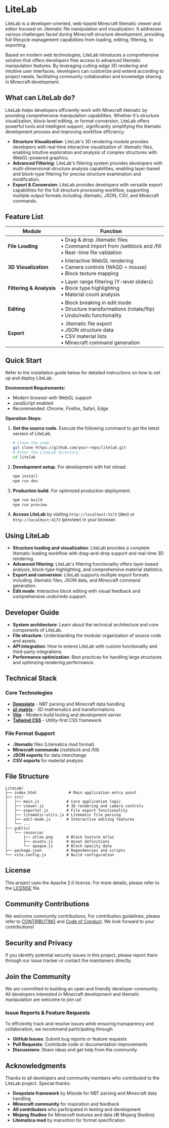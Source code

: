 # LiteLab

LiteLab is a developer-oriented, web-based Minecraft litematic viewer and editor focused on .litematic file manipulation and visualization. It addresses various challenges faced during Minecraft structure development, providing full lifecycle management capabilities from loading, editing, filtering, to exporting.

Based on modern web technologies, LiteLab introduces a comprehensive solution that offers developers free access to advanced litematic manipulation features. By leveraging cutting-edge 3D rendering and intuitive user interfaces, developers can customize and extend according to project needs, facilitating community collaboration and knowledge sharing in Minecraft development.

## What can LiteLab do?

LiteLab helps developers efficiently work with Minecraft litematic by providing comprehensive manipulation capabilities. Whether it's structure visualization, block-level editing, or format conversion, LiteLab offers powerful tools and intelligent support, significantly simplifying the litematic development process and improving workflow efficiency.

- **Structure Visualization**: LiteLab's 3D rendering module provides developers with real-time interactive visualization of .litematic files, enabling intuitive exploration and analysis of complex structures with WebGL-powered graphics.
- **Advanced Filtering**: LiteLab's filtering system provides developers with multi-dimensional structure analysis capabilities, enabling layer-based and block-type filtering for precise structure examination and modification.
- **Export & Conversion**: LiteLab provides developers with versatile export capabilities for the full structure processing workflow, supporting multiple output formats including .litematic, JSON, CSV, and Minecraft commands.

## Feature List

| Module | Function |
|--------|----------|
| **File Loading** | • Drag & drop .litematic files<br>• Command import from /setblock and /fill<br>• Real-time file validation |
| **3D Visualization** | • Interactive WebGL rendering<br>• Camera controls (WASD + mouse)<br>• Block texture mapping |
| **Filtering & Analysis** | • Layer range filtering (Y-level sliders)<br>• Block type highlighting<br>• Material count analysis |
| **Editing** | • Block breaking in edit mode<br>• Structure transformations (rotate/flip)<br>• Undo/redo functionality |
| **Export** | • .litematic file export<br>• JSON structure data<br>• CSV material lists<br>• Minecraft command generation |

## Quick Start

Refer to the installation guide below for detailed instructions on how to set up and deploy LiteLab.

**Environment Requirements:**
- Modern browser with WebGL support
- JavaScript enabled
- Recommended: Chrome, Firefox, Safari, Edge

**Operation Steps:**

1. **Get the source code.** Execute the following command to get the latest version of LiteLab.
   ```bash
   # Clone the code
   git clone https://github.com/your-repo/litelab.git
   # Enter the LiteLab directory
   cd litelab
   ```

2. **Development setup.** For development with hot reload:
   ```bash
   npm install
   npm run dev
   ```

3. **Production build.** For optimized production deployment:
   ```bash
   npm run build
   npm run preview
   ```

4. **Access LiteLab** by visiting `http://localhost:5173` (dev) or `http://localhost:4173` (preview) in your browser.

## Using LiteLab

- **Structure loading and visualization**: LiteLab provides a complete litematic loading workflow with drag-and-drop support and real-time 3D rendering.
- **Advanced filtering**: LiteLab's filtering functionality offers layer-based analysis, block-type highlighting, and comprehensive material statistics.
- **Export and conversion**: LiteLab supports multiple export formats including .litematic files, JSON data, and Minecraft command generation.
- **Edit mode**: Interactive block editing with visual feedback and comprehensive undo/redo support.

## Developer Guide

- **System architecture**: Learn about the technical architecture and core components of LiteLab.
- **File structure**: Understanding the modular organization of source code and assets.
- **API integration**: How to extend LiteLab with custom functionality and third-party integrations.
- **Performance optimization**: Best practices for handling large structures and optimizing rendering performance.

## Technical Stack

### Core Technologies
- **[Deepslate](https://github.com/misode/deepslate)** - NBT parsing and Minecraft data handling
- **[gl-matrix](https://glmatrix.net/)** - 3D mathematics and transformations
- **[Vite](https://vitejs.dev/)** - Modern build tooling and development server
- **[Tailwind CSS](https://tailwindcss.com/)** - Utility-first CSS framework

### File Format Support
- **.litematic** files (Litematica mod format)
- **Minecraft commands** (/setblock and /fill)
- **JSON exports** for data interchange
- **CSV exports** for material analysis

## File Structure

```
LiteLab/
├── index.html              # Main application entry point
├── src/
│   ├── main.js            # Core application logic
│   ├── viewer.js          # 3D rendering and camera controls
│   ├── exporter.js        # File export functionality
│   ├── litematic-utils.js # Litematic file parsing
│   ├── edit-mode.js       # Interactive editing features
│   └── ...
├── public/
│   └── resource/
│       ├── atlas.png      # Block texture atlas
│       ├── assets.js      # Asset definitions
│       └── opaque.js      # Block opacity data
├── package.json           # Dependencies and scripts
└── vite.config.js         # Build configuration
```

## License

This project uses the Apache 2.0 license. For more details, please refer to the [LICENSE](LICENSE) file.

## Community Contributions

We welcome community contributions. For contribution guidelines, please refer to [CONTRIBUTING](CONTRIBUTING.md) and [Code of Conduct](CODE_OF_CONDUCT.md). We look forward to your contributions!

## Security and Privacy

If you identify potential security issues in this project, please report them through our issue tracker or contact the maintainers directly.

## Join the Community

We are committed to building an open and friendly developer community. All developers interested in Minecraft development and litematic manipulation are welcome to join us!

### Issue Reports & Feature Requests

To efficiently track and resolve issues while ensuring transparency and collaboration, we recommend participating through:

- **GitHub Issues**: Submit bug reports or feature requests
- **Pull Requests**: Contribute code or documentation improvements
- **Discussions**: Share ideas and get help from the community

## Acknowledgments

Thanks to all developers and community members who contributed to the LiteLab project. Special thanks:

- **Deepslate framework** by Misode for NBT parsing and Minecraft data handling
- **Minecraft community** for inspiration and feedback
- **All contributors** who participated in testing and development
- **Mojang Studios** for Minecraft textures and data (© Mojang Studios)
- **Litematica mod** by maruohon for format specification